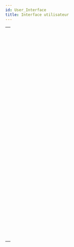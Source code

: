 ```yaml
---
id: User_Interface
title: Interface utilisateur
---
```


|                                                                                                                               |
| ----------------------------------------------------------------------------------------------------------------------------- |
| [<!-- INCLUDE #_command_.BEEP.Syntax -->](../../commands-legacy/beep.md)<br/>                                                 |
| [<!-- INCLUDE #_command_.Caps lock down.Syntax -->](../../commands-legacy/caps-lock-down.md)<br/>                             |
| [<!-- INCLUDE #_command_.Focus object.Syntax -->](../../commands-legacy/focus-object.md)<br/>                                 |
| [<!-- INCLUDE #_command_.Get Application color scheme.Syntax -->](../../commands-legacy/get-application-color-scheme.md)<br/> |
| [<!-- INCLUDE #_command_.GET FIELD TITLES.Syntax -->](../../commands-legacy/get-field-titles.md)<br/>                         |
| [<!-- INCLUDE #_command_.GET TABLE TITLES.Syntax -->](../../commands-legacy/get-table-titles.md)<br/>                         |
| [<!-- INCLUDE #_command_.HIDE MENU BAR.Syntax -->](../../commands-legacy/hide-menu-bar.md)<br/>                               |
| [<!-- INCLUDE #_command_.Macintosh command down.Syntax -->](../../commands-legacy/macintosh-command-down.md)<br/>             |
| [<!-- INCLUDE #_command_.Macintosh control down.Syntax -->](../../commands-legacy/macintosh-control-down.md)<br/>             |
| [<!-- INCLUDE #_command_.Macintosh option down.Syntax -->](../../commands-legacy/macintosh-option-down.md)<br/>               |
| [<!-- INCLUDE #_command_.MOUSE POSITION.Syntax -->](../../commands-legacy/mouse-position.md)<br/>                             |
| [<!-- INCLUDE #_command_.PLAY.Syntax -->](../../commands-legacy/play.md)<br/>                                                 |
| [<!-- INCLUDE #_command_.Pop up menu.Syntax -->](../../commands-legacy/pop-up-menu.md)<br/>                                   |
| [<!-- INCLUDE #_command_.POST CLICK.Syntax -->](../../commands-legacy/post-click.md)<br/>                                     |
| [<!-- INCLUDE #_command_.POST EVENT.Syntax -->](../../commands-legacy/post-event.md)<br/>                                     |
| [<!-- INCLUDE #_command_.POST KEY.Syntax -->](../../commands-legacy/post-key.md)<br/>                                         |
| [<!-- INCLUDE #_command_.REDRAW.Syntax -->](../../commands-legacy/redraw.md)<br/>                                             |
| [<!-- INCLUDE #_command_.SET ABOUT.Syntax -->](../../commands-legacy/set-about.md)<br/>                                       |
| [<!-- INCLUDE #_command_.SET APPLICATION COLOR SCHEME.Syntax -->](../../commands-legacy/set-application-color-scheme.md)<br/> |
| [<!-- INCLUDE #_command_.SET CURSOR.Syntax -->](../../commands-legacy/set-cursor.md)<br/>                                     |
| [<!-- INCLUDE #_command_.SET FIELD TITLES.Syntax -->](../../commands-legacy/set-field-titles.md)<br/>                         |
| [<!-- INCLUDE #_command_.SET TABLE TITLES.Syntax -->](../../commands-legacy/set-table-titles.md)<br/>                         |
| [<!-- INCLUDE #_command_.Shift down.Syntax -->](../../commands-legacy/shift-down.md)<br/>                                     |
| [<!-- INCLUDE #_command_.SHOW MENU BAR.Syntax -->](../../commands-legacy/show-menu-bar.md)<br/>                               |
| [<!-- INCLUDE #_command_.Windows Alt down.Syntax -->](../../commands-legacy/windows-alt-down.md)<br/>                         |
| [<!-- INCLUDE #_command_.Windows Ctrl down.Syntax -->](../../commands-legacy/windows-ctrl-down.md)<br/>                       |

